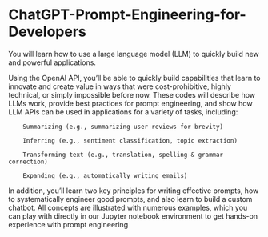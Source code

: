 # ChatGPT-Prompt-Engineering-for-Developers

You will learn how to use a large language model (LLM) to quickly build new and powerful applications.  

Using the OpenAI API, you’ll be able to quickly build capabilities that learn to innovate and create value in ways that were cost-prohibitive, highly technical, or simply impossible before now. These codes will describe how LLMs work, provide best practices for prompt engineering, and show how LLM APIs can be used in applications for a variety of tasks, including:

        Summarizing (e.g., summarizing user reviews for brevity)

        Inferring (e.g., sentiment classification, topic extraction)

        Transforming text (e.g., translation, spelling & grammar correction)

        Expanding (e.g., automatically writing emails)

In addition, you’ll learn two key principles for writing effective prompts, how to systematically engineer good prompts, and also learn to build a custom chatbot. All concepts are illustrated with numerous examples, which you can play with directly in our Jupyter notebook environment to get hands-on experience with prompt engineering 
